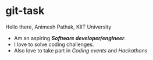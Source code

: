 # git-task
Hello there,
Animesh Pathak,
KIIT University

- Am an aspiring ***Software developer/engineer***.
- I love to solve coding challenges.
- Also love to take part in *Coding events* and *Hackathons*
